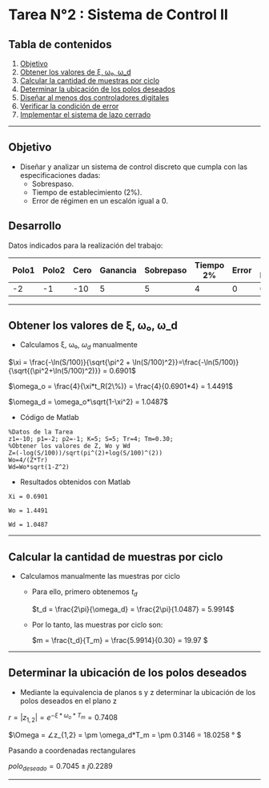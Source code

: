 # Tarea N°2 : Sistema de Control II

## Tabla de contenidos
1. [Objetivo](#objetivo)
2. [Obtener los valores de ξ, ω₀, ω_d](#obtener-los-valores-de-ξ-ω₀-ω_d)
3. [Calcular la cantidad de muestras por ciclo](#calcular-la-cantidad-de-muestras-por-ciclo)
4. [Determinar la ubicación de los polos deseados](#determinar-la-ubicación-de-los-polos-deseados)
5. [Diseñar al menos dos controladores digitales](#diseñar-al-menos-dos-controladores-digitales)
6. [Verificar la condición de error](#verificar-la-condición-de-error)
7. [Implementar el sistema de lazo cerrado](#implementar-el-sistema-de-lazo-cerrado)

--- 

## Objetivo

- Diseñar y analizar un sistema de control discreto que cumpla con las especificaciones dadas:
  - Sobrespaso.
  - Tiempo de establecimiento (2%).
  - Error de régimen en un escalón igual a 0.

## Desarrollo

Datos indicados para la realización del trabajo:

| Polo1 | Polo2 | Cero | Ganancia | Sobrepaso | Tiempo 2% | Error | Tiempo Muestreo |
|-------|-------|------|----------|-----------|-----------|-------|-----------------|
| -2    | -1    | -10  | 5        | 5         | 4         | 0     | 0.30            |

---

## Obtener los valores de ξ, ω₀, ω_d

- Calculamos ξ, ω₀, $ω_d$ manualmente

$\xi = \frac{-\ln(S/100)}{\sqrt{\pi^2 + \ln(S/100)^2}}=\frac{-\ln(5/100)}{\sqrt{(\pi^2+\ln(5/100)^2)}} = 0.6901$

$\omega_o = \frac{4}{\xi*t_R(2\%)} = \frac{4}{0.6901*4} = 1.4491$

$\omega_d = \omega_o*\sqrt{1-\xi^2} = 1.0487$

- Código de Matlab

```
%Datos de la Tarea
z1=-10; p1=-2; p2=-1; K=5; S=5; Tr=4; Tm=0.30;
%Obtener los valores de Z, Wo y Wd
Z=(-log(S/100))/sqrt(pi^(2)+log(S/100)^(2))
Wo=4/(Z*Tr)
Wd=Wo*sqrt(1-Z^2)
```

- Resultados obtenidos con Matlab

```
Xi = 0.6901

Wo = 1.4491

Wd = 1.0487
```
---

## Calcular la cantidad de muestras por ciclo

- Calculamos manualmente las muestras por ciclo

    - Para ello, primero obtenemos $t_d$

      $t_d = \frac{2\pi}{\omega_d} = \frac{2\pi}{1.0487} = 5.9914$ 

    - Por lo tanto, las muestras por ciclo son:

      $m = \frac{t_d}{T_m} = \frac{5.9914}{0.30} = 19.97 $

---

## Determinar la ubicación de los polos deseados

- Mediante la equivalencia de planos s y z determinar la ubicación de los polos deseados en el plano z

$r = |z_{1,2}| = e^{-\xi*\omega_o*T_m} = 0.7408$

$\Omega = ∠z_{1,2} = \pm \omega_d*T_m = \pm 0.3146 = 18.0258 ° $

Pasando a coordenadas rectangulares

$polo_{deseado}= 0.7045 \pm j 0.2289$

---